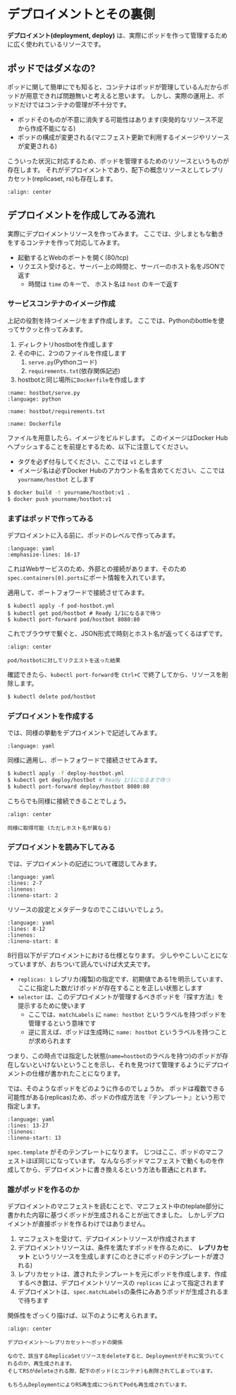 # デプロイメントとその裏側

**デプロイメント(deployment, deploy)** は、実際にポッドを作って管理するために広く使われているリソースです。

## ポッドではダメなの?

ポッドに関して簡単にでも知ると、コンテナはポッドが管理しているんだからポッドが用意できれば問題無いと考えると思います。
しかし、実際の運用上、ポッドだけではコンテナの管理が不十分です。

- ポッドそのものが不意に消失する可能性はあります(突発的なリソース不足から作成不能になる)
- ポッドの構成が変更される(マニフェスト更新で利用するイメージやリソースが変更される)

こういった状況に対応するため、ポッドを管理するためのリソースというものが存在します。
それがデプロイメントであり、配下の概念リソースとしてレプリカセット(replicaset, rs)も存在します。

```{figure} images/deploy-rs-pod.drawio.png
:align: center
```

## デプロイメントを作成してみる流れ

実際にデプロイメントリソースを作ってみます。
ここでは、少しまともな動きをするコンテナを作って対応してみます。

- 起動するとWebのポートを開く(80/tcp)
- リクエスト受けると、サーバー上の時間と、サーバーのホスト名をJSONで返す
  - 時間は `time` のキーで、 ホスト名は `host` のキーで返す

### サービスコンテナのイメージ作成

上記の役割を持つイメージをまず作成します。
ここでは、Pythonのbottleを使ってサクッと作ってみます。

1. ディレクトリhostbotを作成します
2. その中に、2つのファイルを作成します
   1. `serve.py`(Pythonコード)
   2. `requirements.txt`(依存関係記述)
3. hostbotと同じ場所に`Dockerfile`を作成します

```{literalinclude} sources/hostbot/serve.py
:name: hostbot/serve.py
:language: python
```

```{literalinclude} sources/hostbot/requirements.txt
:name: hostbot/requirements.txt
```

```{literalinclude} sources/Dockerfile
:name: Dockerfile
```

ファイルを用意したら、イメージをビルドします。
このイメージはDocker Hubへプッシュすることを前提とするため、以下に注意してください。

- タグを必ず付与してください、ここでは `v1` とします
- イメージ名は必ずDocker Hubのアカウント名を含めてください、ここでは `yourname/hostbot` とします

```bash
$ docker build -t yourname/hostbot:v1 .
$ docker push yourname/hostbot:v1
```

### まずはポッドで作ってみる

デプロイメントに入る前に、ポッドのレベルで作ってみます。

```{literalinclude} sources/pod-hostbot.yml
:language: yaml
:emphasize-lines: 16-17
```

これはWebサービスのため、外部との接続があります、そのため`spec.containers[0].ports`にポート情報を入れています。

適用して、ポートフォワードで接続させてみます。

```
$ kubectl apply -f pod-hostbot.yml
$ kubectl get pod/hostbot # Ready 1/1になるまで待つ
$ kubectl port-forward pod/hostbot 8080:80
```

これでブラウザで繋ぐと、JSON形式で時刻とホスト名が返ってくるはずです。

```{figure} images/hostbot-return.png
:align: center

pod/hostbotに対してリクエストを送った結果
```

確認できたら、`kubectl port-forward`を `Ctrl+C` で終了してから、リソースを削除します。

```bash
$ kubectl delete pod/hostbot
```

### デプロイメントを作成する

では、同様の挙動をデプロイメントで記述してみます。

```{literalinclude} sources/deploy-hostbot.yml
:language: yaml
```

同様に適用し、ポートフォワードで接続させてみます。

```bash
$ kubectl apply -f deploy-hostbot.yml
$ kubectl get deploy/hostbot # Ready 1/1になるまで待つ
$ kubectl port-forward deploy/hostbot 8080:80
```

こちらでも同様に接続できることでしょう。

```{figure} images/hostbot-return-deploy.png
:align: center

同様に取得可能 (ただしホスト名が異なる)
```

### デプロイメントを読み下してみる

では、デプロイメントの記述について確認してみます。

```{literalinclude} sources/deploy-hostbot.yml
:language: yaml
:lines: 2-7
:linenos:
:lineno-start: 2
```

リソースの設定とメタデータなのでここはいいでしょう。

```{literalinclude} sources/deploy-hostbot.yml
:language: yaml
:lines: 8-12
:linenos:
:lineno-start: 8
```

8行目以下がデプロイメントにおける仕様となります。
少しややこしいことになっていますが、おちついて読んでいけば大丈夫です。

- `replicas: 1` レプリカ(複製)の指定です、初期値である1を明示しています、ここに指定した数だけポッドが存在することを正しい状態とします
- `selector` は、このデプロイメントが管理するべきポッドを『探す方法』を提示するために使います
  - ここでは、`matchLabels` に `name: hostbot` というラベルを持つポッドを管理するという意味です
  - 逆に言えば、ポッドは生成時に `name: hostbot` というラベルを持つことが求められます

つまり、この時点では指定した状態(`name=hostbot`のラベルを持つ)のポッドが存在しないといけないということを示し、それを見つけて管理するようにデプロイメントの仕様が書かれたことになります。

では、そのようなポッドをどのように作るのでしょうか。
ポッドは複数できる可能性がある(replicas)ため、ポッドの作成方法を『テンプレート』という形で指定します。

```{literalinclude} sources/deploy-hostbot.yml
:language: yaml
:lines: 13-27
:linenos:
:lineno-start: 13
```

`spec.template` がそのテンプレートになります。
じつはここ、ポッドのマニフェストほぼ同じになっています。
なんならポッドマニフェストで動くものを作成してから、デプロイメントに書き換えるという方法も普通にとれます。

### 誰がポッドを作るのか

デプロイメントのマニフェストを読むことで、マニフェスト中のteplate部分に書かれた内容に基づくポッドが生成されることが出てきました。
しかしデプロイメントが直接ポッドを作るわけではありません。

1. マニフェストを受けて、デプロイメントリソースが作成されます
2. デプロイメントリソースは、条件を満たすポッドを作るために、 **レプリカセット** というリソースを生成します(このときにポッドのテンプレートが渡される)
3. レプリカセットは、渡されたテンプレートを元にポッドを作成します、作成するべき数は、デプロイメントリソースの `replicas` によって指定されます
4. デプロイメントは、`spec.matchLabels`の条件にみあうポッドが生成されるまで待ちます

関係性をざっくり描けば、以下のように考えられます。

```{figure} images/deploy-rs-pod-2.drawio.png
:align: center

デプロイメント〜レプリカセット〜ポッドの関係
```

```{note}
なので、該当するReplicaSetリソースをdeleteすると、Deploymentがそれに気づいてくれるのか、再生成されます。
そしてRSがdeleteされる際、配下のポッド(とコンテナ)も削除されてしまっています。

もちろんDeploymentによりRS再生成につられてPodも再生成されています。
```


